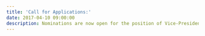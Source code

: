 ```yaml
---
title: 'Call for Applications:'
date: 2017-04-10 09:00:00
description: Nominations are now open for the position of Vice-President Communications of the Canadian Federation of Medical Students (CFMS).
---
```

